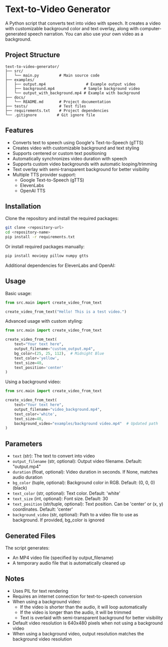 # Text-to-Video Generator

A Python script that converts text into video with speech. It creates a video with customizable background color and text overlay, along with computer-generated speech narration. You can also use your own video as a background.

## Project Structure

```
text-to-video-generator/
├── src/
│   └── main.py         # Main source code
├── examples/
│   ├── output.mp4                  # Example output video
│   ├── background.mp4             # Sample background video
│   └── output_with_background.mp4 # Example with background
├── docs/
│   └── README.md       # Project documentation
├── tests/              # Test files
├── requirements.txt    # Project dependencies
└── .gitignore         # Git ignore file
```

## Features

- Converts text to speech using Google's Text-to-Speech (gTTS)
- Creates video with customizable background and text styling
- Supports centered or custom text positioning
- Automatically synchronizes video duration with speech
- Supports custom video backgrounds with automatic looping/trimming
- Text overlay with semi-transparent background for better visibility
- Multiple TTS provider support:
  - Google Text-to-Speech (gTTS)
  - ElevenLabs
  - OpenAI TTS

## Installation

Clone the repository and install the required packages:

```bash
git clone <repository-url>
cd <repository-name>
pip install -r requirements.txt
```

Or install required packages manually:

```bash
pip install moviepy pillow numpy gtts
```

Additional dependencies for ElevenLabs and OpenAI:

## Usage

Basic usage:

```python
from src.main import create_video_from_text

create_video_from_text("Hello! This is a test video.")
```

Advanced usage with custom styling:

```python
from src.main import create_video_from_text

create_video_from_text(
    text="Your text here",
    output_filename="custom_output.mp4",
    bg_color=(25, 25, 112),  # Midnight Blue
    text_color='yellow',
    text_size=40,
    text_position='center'
)
```

Using a background video:

```python
from src.main import create_video_from_text

create_video_from_text(
    text="Your text here",
    output_filename="video_background.mp4",
    text_color='white',
    text_size=40,
    background_video="examples/background video.mp4"  # Updated path
)
```

## Parameters

- `text` (str): The text to convert into video
- `output_filename` (str, optional): Output video filename. Default: "output.mp4"
- `duration` (float, optional): Video duration in seconds. If None, matches audio duration
- `bg_color` (tuple, optional): Background color in RGB. Default: (0, 0, 0) (black)
- `text_color` (str, optional): Text color. Default: 'white'
- `text_size` (int, optional): Font size. Default: 30
- `text_position` (str/tuple, optional): Text position. Can be 'center' or (x, y) coordinates. Default: 'center'
- `background_video` (str, optional): Path to a video file to use as background. If provided, bg_color is ignored

## Generated Files

The script generates:
- An MP4 video file (specified by output_filename)
- A temporary audio file that is automatically cleaned up

## Notes

- Uses PIL for text rendering
- Requires an internet connection for text-to-speech conversion
- When using a background video:
  - If the video is shorter than the audio, it will loop automatically
  - If the video is longer than the audio, it will be trimmed
  - Text is overlaid with semi-transparent background for better visibility
- Default video resolution is 640x480 pixels when not using a background video
- When using a background video, output resolution matches the background video resolution
